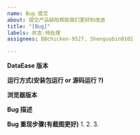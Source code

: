 ```yaml
---
name: Bug 提交
about: 提交产品缺陷帮助我们更好的改进
title: "[Bug]"
labels: 状态:待处理
assignees: BBchicken-9527, Shenguobin0102

---
```


**DataEase 版本**


**运行方式(安装包运行 or 源码运行 ?)**


**浏览器版本**


**Bug 描述**


**Bug 重现步骤(有截图更好)**
1.
2.
3.
